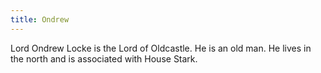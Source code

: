 ```yaml
---
title: Ondrew
---
```


Lord Ondrew Locke is the Lord of Oldcastle. He is an old man. He lives in the north and is associated with House Stark.


